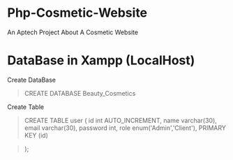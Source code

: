 # Php-Cosmetic-Website

An Aptech Project About A Cosmetic Website

# DataBase in Xampp (LocalHost)

Create DataBase

> CREATE DATABASE Beauty_Cosmetics

Create Table

> CREATE TABLE user (
> id int AUTO_INCREMENT,
> name varchar(30),
> email varchar(30),
> password int,
> role enum('Admin','Client'),
> PRIMARY KEY (id)

> );
